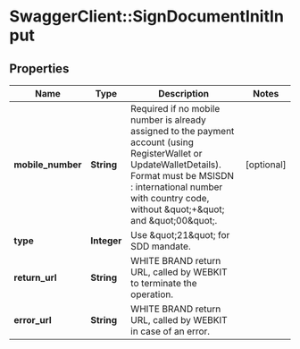 # SwaggerClient::SignDocumentInitInput

## Properties
Name | Type | Description | Notes
------------ | ------------- | ------------- | -------------
**mobile_number** | **String** | Required if no mobile number is already assigned to the payment account (using RegisterWallet or UpdateWalletDetails).  Format must be MSISDN : international number with country code, without \&quot;+\&quot; and \&quot;00\&quot;. | [optional] 
**type** | **Integer** | Use \&quot;21\&quot; for SDD mandate. | 
**return_url** | **String** | WHITE BRAND return URL, called by WEBKIT to terminate the operation. | 
**error_url** | **String** | WHITE BRAND return URL, called by WEBKIT in case of an error. | 


